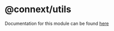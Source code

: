 # @connext/utils

Documentation for this module can be found [here](https://docs.connext.network/en/latest/reference/utils.html)
